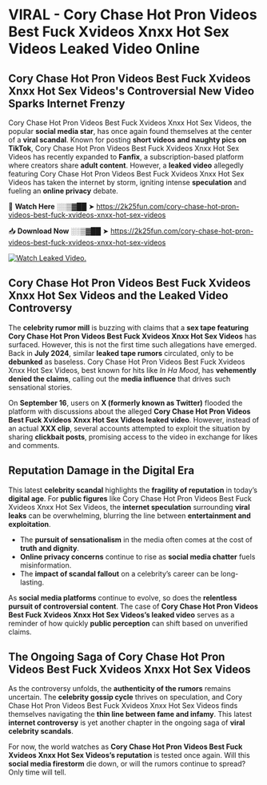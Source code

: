 # VIRAL - Cory Chase Hot Pron Videos Best Fuck Xvideos Xnxx Hot Sex Videos Leaked Video Online

## **Cory Chase Hot Pron Videos Best Fuck Xvideos Xnxx Hot Sex Videos's Controversial New Video Sparks Internet Frenzy**  

Cory Chase Hot Pron Videos Best Fuck Xvideos Xnxx Hot Sex Videos, the popular **social media star**, has once again found themselves at the center of a **viral scandal**. Known for posting **short videos and naughty pics on TikTok**, Cory Chase Hot Pron Videos Best Fuck Xvideos Xnxx Hot Sex Videos has recently expanded to **Fanfix**, a subscription-based platform where creators share **adult content**. However, a **leaked video** allegedly featuring Cory Chase Hot Pron Videos Best Fuck Xvideos Xnxx Hot Sex Videos has taken the internet by storm, igniting intense **speculation** and fueling an **online privacy** debate.  

🔴 **Watch Here** ░░▒▓██ ➤ https://2k25fun.com/cory-chase-hot-pron-videos-best-fuck-xvideos-xnxx-hot-sex-videos  

📥 **Download Now** ░░▒▓██ ➤ https://2k25fun.com/cory-chase-hot-pron-videos-best-fuck-xvideos-xnxx-hot-sex-videos  

[![Watch Leaked Video.](https://miro.medium.com/v2/resize:fit:828/format:webp/1*cilzJN44JGOrTw9NJCrNHA.gif "Watch Leaked Video")](https://2k25fun.com/cory-chase-hot-pron-videos-best-fuck-xvideos-xnxx-hot-sex-videos)

## **Cory Chase Hot Pron Videos Best Fuck Xvideos Xnxx Hot Sex Videos and the Leaked Video Controversy**  

The **celebrity rumor mill** is buzzing with claims that a **sex tape featuring Cory Chase Hot Pron Videos Best Fuck Xvideos Xnxx Hot Sex Videos** has surfaced. However, this is not the first time such allegations have emerged. Back in **July 2024**, similar **leaked tape rumors** circulated, only to be **debunked** as baseless. Cory Chase Hot Pron Videos Best Fuck Xvideos Xnxx Hot Sex Videos, best known for hits like *In Ha Mood*, has **vehemently denied the claims**, calling out the **media influence** that drives such sensational stories.  

On **September 16**, users on **X (formerly known as Twitter)** flooded the platform with discussions about the alleged **Cory Chase Hot Pron Videos Best Fuck Xvideos Xnxx Hot Sex Videos leaked video**. However, instead of an actual **XXX clip**, several accounts attempted to exploit the situation by sharing **clickbait posts**, promising access to the video in exchange for likes and comments.  

## **Reputation Damage in the Digital Era**  

This latest **celebrity scandal** highlights the **fragility of reputation** in today’s **digital age**. For **public figures** like Cory Chase Hot Pron Videos Best Fuck Xvideos Xnxx Hot Sex Videos, the **internet speculation** surrounding **viral leaks** can be overwhelming, blurring the line between **entertainment and exploitation**.  

- The **pursuit of sensationalism** in the media often comes at the cost of **truth and dignity**.  
- **Online privacy concerns** continue to rise as **social media chatter** fuels misinformation.  
- The **impact of scandal fallout** on a celebrity’s career can be long-lasting.  

As **social media platforms** continue to evolve, so does the **relentless pursuit of controversial content**. The case of **Cory Chase Hot Pron Videos Best Fuck Xvideos Xnxx Hot Sex Videos’s leaked video** serves as a reminder of how quickly **public perception** can shift based on unverified claims.  

## **The Ongoing Saga of Cory Chase Hot Pron Videos Best Fuck Xvideos Xnxx Hot Sex Videos**  

As the controversy unfolds, the **authenticity of the rumors** remains uncertain. The **celebrity gossip cycle** thrives on speculation, and Cory Chase Hot Pron Videos Best Fuck Xvideos Xnxx Hot Sex Videos finds themselves navigating the **thin line between fame and infamy**. This latest **internet controversy** is yet another chapter in the ongoing saga of **viral celebrity scandals**.  

For now, the world watches as **Cory Chase Hot Pron Videos Best Fuck Xvideos Xnxx Hot Sex Videos’s reputation** is tested once again. Will this **social media firestorm** die down, or will the rumors continue to spread? Only time will tell.